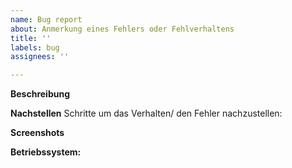 ```yaml
---
name: Bug report
about: Anmerkung eines Fehlers oder Fehlverhaltens
title: ''
labels: bug
assignees: ''

---
```


**Beschreibung**


**Nachstellen**
Schritte um das Verhalten/ den Fehler nachzustellen:


**Screenshots**


**Betriebssystem:**
